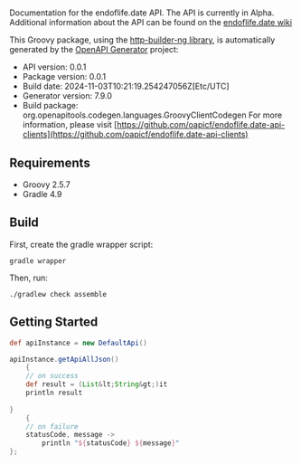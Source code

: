 # 

Documentation for the endoflife.date API. The API is currently in Alpha. Additional information about the API can be found on the [endoflife.date wiki](https://github.com/endoflife-date/endoflife.date/wiki)

This Groovy package, using the [http-builder-ng library](https://http-builder-ng.github.io/http-builder-ng/), is automatically generated by the [OpenAPI Generator](https://openapi-generator.tech) project:

- API version: 0.0.1
- Package version: 0.0.1
- Build date: 2024-11-03T10:21:19.254247056Z[Etc/UTC]
- Generator version: 7.9.0
- Build package: org.openapitools.codegen.languages.GroovyClientCodegen
For more information, please visit [https://github.com/oapicf/endoflife.date-api-clients](https://github.com/oapicf/endoflife.date-api-clients)

## Requirements

* Groovy 2.5.7
* Gradle 4.9

## Build

First, create the gradle wrapper script:

```
gradle wrapper
```

Then, run:

```
./gradlew check assemble
```

## Getting Started


```groovy
def apiInstance = new DefaultApi()

apiInstance.getApiAllJson()
    {
    // on success
    def result = (List&lt;String&gt;)it
    println result
    
}
    {
    // on failure
    statusCode, message ->
        println "${statusCode} ${message}"
};
```


